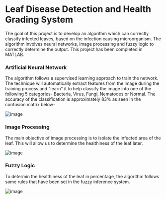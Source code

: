 # Leaf Disease Detection and Health Grading System

The goal of this project is to develop an algorithm which can correctly classify infected leaves, based on the infection causing microorganism. The algorithm involves neural networks, image processing and fuzzy logic to correctly determine the output. This project has been completed in MATLAB.

### Artificial Neural Network
The algorithm follows a supervised learning approach to train the network. The technique will automatically extract features from the image during the training process and "learn" it to help classify the image into one of the following 5 categories- Bacteria, Virus, Fungi, Nematodes or Normal. The accuracy of the classification is approximately 83% as seen in the confusion matrix below-

![image](https://user-images.githubusercontent.com/108690286/204669367-cf5b102e-5ae0-4227-8620-c54e657b41f2.png)

### Image Processing
The main objective of image processing is to isolate the infected area of the leaf. This will allow us to determine the healthiness of the leaf later.

![image](https://user-images.githubusercontent.com/108690286/204670063-92949cf0-ca29-43d6-a22b-0fe85dfea5cd.png)

### Fuzzy Logic
To determin the healthiness of the leaf in percentage, the algorithm follows some rules that have been set in the fuzzy inference system.

![image](https://user-images.githubusercontent.com/108690286/204671046-89fecd58-4e9d-46ae-ae54-5a28b5e9ccb8.png)
